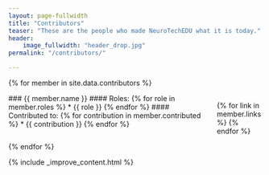 ```yaml
---
layout: page-fullwidth
title: "Contributors"
teaser: "These are the people who made NeuroTechEDU what it is today."
header:
    image_fullwidth: "header_drop.jpg"
permalink: "/contributors/"

---
```


{% for member in site.data.contributors %}
<div class="row">
<div class="medium-6 columns contributor" markdown="1">
### {{ member.name }}
#### Roles:
{% for role in member.roles %}
* {{ role }}
{% endfor %}
#### Contributed to:
{% for contribution in member.contributed %}
* {{ contribution }}
{% endfor %}

<p>
{% for link in member.links %}
<a href="{{ link.url }}" class="icon-{{ link.name }}"></a>
{% endfor %}
</p>
</div>
</div>
{% endfor %}






{% include _improve_content.html %}
